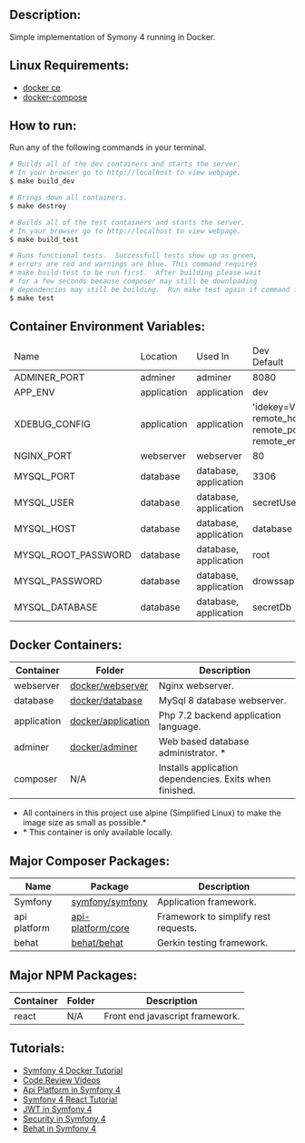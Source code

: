
## **Description:** ##
Simple implementation of Symony 4 running in Docker. 


## **Linux Requirements:** ##
* [docker ce](https://docs.docker.com/install/linux/docker-ce/ubuntu/)
* [docker-compose](https://docs.docker.com/compose/install/)


## **How to run:** ##

Run any of the following commands in your terminal.

```bash
# Builds all of the dev containers and starts the server.  
# In your browser go to http://localhost to view webpage.
$ make build_dev

# Brings down all containers.
$ make destroy

# Builds all of the test containers and starts the server.    
# In your browser go to http://localhost to view webpage.
$ make build_test

# Runs functional tests.  Successfull tests show up as green, 
# errors are red and warnings are blue. This command requires 
# make build-test to be run first.  After building please wait 
# for a few seconds because composer may still be downloading
# dependencies may still be building.  Run make test again if command fails.
$ make test
```


## **Container Environment Variables:** ##

<table>
  <thead>
    <tr>
      <td>Name</td>
      <td>Location</td>
      <td>Used In</td>
      <td>Dev Default</td>
      <td>Test Default</td>
    </tr>
  </thead>
  <tbody>
    <tr>
      <td>ADMINER_PORT</td>
      <td>adminer</td>
      <td>adminer</td>
      <td colspan="2">8080</td>
    </tr>
    <tr>
      <td>APP_ENV</td>
      <td>application</td>
      <td>application</td>
      <td>dev</td>
      <td>test</td>
    </tr>
    <tr>
      <td>XDEBUG_CONFIG</td>
      <td>application</td>
      <td>application</td>
      <td colspan="2">'idekey=VSCODE remote_host=172.17.0.1 remote_port=9090 remote_enable=1'</td>
    </tr>
    <tr>
      <td>NGINX_PORT</td>
      <td>webserver</td>
      <td>webserver</td>
      <td colspan="2">80</td>
    </tr>
    <tr>
      <td>MYSQL_PORT</td>
      <td>database</td>
      <td>database, application</td>
      <td colspan="2">3306</td>
    </tr>
    <tr>
      <td>MYSQL_USER</td>
      <td>database</td>
      <td>database, application</td>
      <td colspan="2">secretUser</td>
    </tr>
    <tr>
      <td>MYSQL_HOST</td>
      <td>database</td>
      <td>database, application</td>
      <td colspan="2">database</td>
    </tr>
    <tr>
      <td>MYSQL_ROOT_PASSWORD</td>
      <td>database</td>
      <td>database, application</td>
      <td colspan="2">root</td>
    </tr>
    <tr>
      <td>MYSQL_PASSWORD</td>
      <td>database</td>
      <td>database, application</td>
      <td colspan="2">drowssap</td>
    </tr>
    <tr>
      <td>MYSQL_DATABASE</td>
      <td>database</td>
      <td>database, application</td>
      <td>secretDb</td>
      <td>secretDbTest</td>
    </tr>
  </tbody>
</table>

## **Docker Containers:** ##
Container   | Folder                                     | Description
------------|--------------------------------------------|-----------------------------------------------------------------------
webserver   | [docker/webserver](./docker/webserver)     | Nginx webserver.
database    | [docker/database](./docker/database)       | MySql 8 database webserver.
application | [docker/application](./docker/application) | Php 7.2 backend application language.
adminer     | [docker/adminer](./docker/adminer)         | Web based database administrator. \*
composer    | N/A                                        | Installs application dependencies.  Exits when finished.

* All containers in this project use alpine (Simplified Linux) to make the image size as small as possible.*
* \* This container is only available locally.


## **Major Composer Packages:** ##
Name         | Package                 | Description
-------------|----------------------------------------------------------|---------------------------------------
Symfony      | [symfony/symfony](https://symfony.com/)                  | Application framework.
api platform | [api-platform/core](https://api-platform.com/docs/core/) | Framework to simplify rest requests.
behat        | [behat/behat](http://behat.org/en/latest/)               | Gerkin testing framework.


## **Major NPM Packages:** ##
Container   | Folder                 | Description
------------|------------------------|-----------------------------------------------------------------------
react       |N/A                     | Front end javascript framework.


## **Tutorials:** ##
* [Symfony 4 Docker Tutorial](https://knplabs.com/en/blog/how-to-dockerise-a-symfony-4-project)
* [Code Review Videos](https://codereviewvideos.com/course/docker-tutorial-for-beginners/video/docker-compose-multiple-environments)
* [Api Platform in Symfony 4](https://symfonycasts.com/screencast/symfony-rest/test-database)
* [Symfony 4 React Tutorial](https://auth0.com/blog/developing-modern-apps-with-symfony-and-react/#Running-your-React-and-Symfony-App)
* [JWT in Symfony 4](https://symfonycasts.com/screencast/symfony-rest4)
* [Security in Symfony 4](https://symfonycasts.com/screencast/api-platform-security/test-reset-database#play)
* [Behat in Symfony 4](https://blog.rafalmuszynski.pl/how-to-configure-behat-with-symfony-4/)
